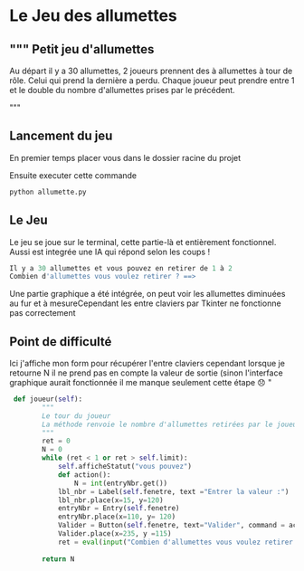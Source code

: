 # Le Jeu des allumettes

"""
Petit jeu d'allumettes
-----------------------
Au départ il y a 30 allumettes, 2 joueurs prennent des à allumettes à tour de rôle.
Celui qui prend la dernière a perdu.
Chaque joueur peut prendre entre 1 et le double du nombre d'allumettes
prises par le précédent.

"""

## Lancement du jeu
En premier temps placer vous dans le dossier racine du projet

Ensuite executer cette commande
```bash
python allumette.py
```

## Le Jeu
Le jeu se joue sur le terminal, cette partie-là et entièrement fonctionnel.
Aussi est integrée une IA qui répond selon les coups !
```python
Il y a 30 allumettes et vous pouvez en retirer de 1 à 2
Combien d'allumettes vous voulez retirer ? ==>
```
Une partie graphique a été intégrée, on peut voir les allumettes diminuées au fur et à mesureCependant les entre claviers par Tkinter ne fonctionne pas correctement

## Point de difficulté
Ici j'affiche mon form pour récupérer l'entre claviers cependant lorsque je retourne N il ne prend pas en compte la valeur de sortie (sinon l'interface graphique aurait fonctionnée il me manque seulement cette étape 😞 " 
```python
 def joueur(self):
        """
        Le tour du joueur
        La méthode renvoie le nombre d'allumettes retirées par le joueur
        """
        ret = 0
        N = 0
        while (ret < 1 or ret > self.limit):
            self.afficheStatut("vous pouvez")
            def action():
                N = int(entryNbr.get())
            lbl_nbr = Label(self.fenetre, text ="Entrer la valeur :")
            lbl_nbr.place(x=15, y=120)
            entryNbr = Entry(self.fenetre)
            entryNbr.place(x=110, y= 120)
            Valider = Button(self.fenetre, text="Valider", command = action)
            Valider.place(x=235, y =115)
            ret = eval(input("Combien d'allumettes vous voulez retirer ? ==> "))
            
        return N
 ```
